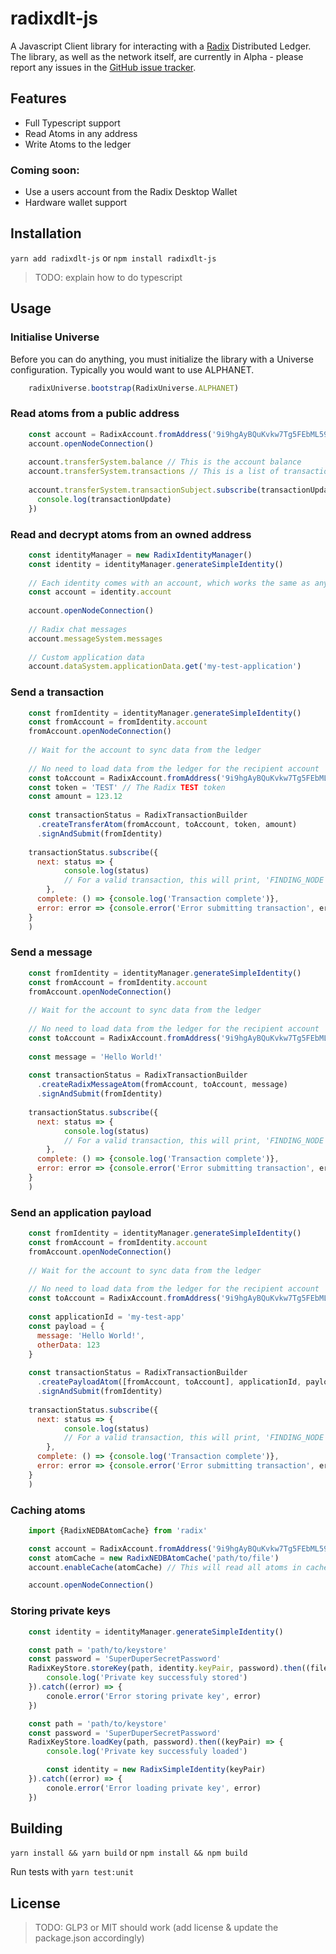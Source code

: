 # radixdlt-js
A Javascript Client library for interacting with a [Radix](https://www.radixdlt.com) Distributed Ledger. The library, as well as the network itself, are currently in Alpha - please report any issues in the [GitHub issue tracker](https://github.com/radixdlt/radixdlt-js/issues).

## Features

- Full Typescript support
- Read Atoms in any address
- Write Atoms to the ledger

### Coming soon:

- Use a users account from the Radix Desktop Wallet
- Hardware wallet support

## Installation

`yarn add radixdlt-js` or `npm install radixdlt-js`

> TODO: explain how to do typescript

## Usage

### Initialise Universe
Before you can do anything, you must initialize the library with a Universe configuration. Typically you would want to use ALPHANET.


```javascript
    radixUniverse.bootstrap(RadixUniverse.ALPHANET)
```

### Read atoms from a public address

```javascript
    const account = RadixAccount.fromAddress('9i9hgAyBQuKvkw7Tg5FEbML59gDmtiwbJwAjBgq5mAU4iaA1ykM')
    account.openNodeConnection()
    
    account.transferSystem.balance // This is the account balance
    account.transferSystem.transactions // This is a list of transactions
    
    account.transferSystem.transactionSubject.subscribe(transactionUpdate => {
      console.log(transactionUpdate)
    })
```

### Read and decrypt atoms from an owned address

```javascript
    const identityManager = new RadixIdentityManager()
    const identity = identityManager.generateSimpleIdentity()
    
    // Each identity comes with an account, which works the same as any account, but can also decrypt encrypted messages
    const account = identity.account
    
    account.openNodeConnection()
    
    // Radix chat messages
    account.messageSystem.messages 
    
    // Custom application data 
    account.dataSystem.applicationData.get('my-test-application')
```

### Send a transaction

```javascript
    const fromIdentity = identityManager.generateSimpleIdentity()
    const fromAccount = fromIdentity.account
    fromAccount.openNodeConnection()
    
    // Wait for the account to sync data from the ledger
    
    // No need to load data from the ledger for the recipient account
    const toAccount = RadixAccount.fromAddress('9i9hgAyBQuKvkw7Tg5FEbML59gDmtiwbJwAjBgq5mAU4iaA1ykM', true)
    const token = 'TEST' // The Radix TEST token
    const amount = 123.12
    
    const transactionStatus = RadixTransactionBuilder
      .createTransferAtom(fromAccount, toAccount, token, amount)
      .signAndSubmit(fromIdentity)
                        
    transactionStatus.subscribe({
      next: status => {
            console.log(status) 
            // For a valid transaction, this will print, 'FINDING_NODE', 'GENERATING_POW', 'SIGNING', 'STORE', 'STORED'
        },
      complete: () => {console.log('Transaction complete')},
      error: error => {console.error('Error submitting transaction', error)}
    }
    )
```

### Send a message

```javascript
    const fromIdentity = identityManager.generateSimpleIdentity()
    const fromAccount = fromIdentity.account
    fromAccount.openNodeConnection()
    
    // Wait for the account to sync data from the ledger
    
    // No need to load data from the ledger for the recipient account
    const toAccount = RadixAccount.fromAddress('9i9hgAyBQuKvkw7Tg5FEbML59gDmtiwbJwAjBgq5mAU4iaA1ykM', true)
    
    const message = 'Hello World!'
    
    const transactionStatus = RadixTransactionBuilder
      .createRadixMessageAtom(fromAccount, toAccount, message)
      .signAndSubmit(fromIdentity)
                        
    transactionStatus.subscribe({
      next: status => {
            console.log(status) 
            // For a valid transaction, this will print, 'FINDING_NODE', 'GENERATING_POW', 'SIGNING', 'STORE', 'STORED'
        },
      complete: () => {console.log('Transaction complete')},
      error: error => {console.error('Error submitting transaction', error)}
    }
    )
```

### Send an application payload

```javascript
    const fromIdentity = identityManager.generateSimpleIdentity()
    const fromAccount = fromIdentity.account
    fromAccount.openNodeConnection()
    
    // Wait for the account to sync data from the ledger
    
    // No need to load data from the ledger for the recipient account
    const toAccount = RadixAccount.fromAddress('9i9hgAyBQuKvkw7Tg5FEbML59gDmtiwbJwAjBgq5mAU4iaA1ykM', true)
    
    const applicationId = 'my-test-app'
    const payload = {
      message: 'Hello World!',
      otherData: 123
    }
    
    const transactionStatus = RadixTransactionBuilder
      .createPayloadAtom([fromAccount, toAccount], applicationId, payload)
      .signAndSubmit(fromIdentity)
                        
    transactionStatus.subscribe({
      next: status => {
            console.log(status) 
            // For a valid transaction, this will print, 'FINDING_NODE', 'GENERATING_POW', 'SIGNING', 'STORE', 'STORED'
        },
      complete: () => {console.log('Transaction complete')},
      error: error => {console.error('Error submitting transaction', error)}
    }
    )
```    

### Caching atoms

```javascript
    import {RadixNEDBAtomCache} from 'radix'

    const account = RadixAccount.fromAddress('9i9hgAyBQuKvkw7Tg5FEbML59gDmtiwbJwAjBgq5mAU4iaA1ykM')
    const atomCache = new RadixNEDBAtomCache('path/to/file')
    account.enableCache(atomCache) // This will read all atoms in cache, as well as store new ones in the future

    account.openNodeConnection()
```

### Storing private keys

```javascript
    const identity = identityManager.generateSimpleIdentity()

    const path = 'path/to/keystore'
    const password = 'SuperDuperSecretPassword'
    RadixKeyStore.storeKey(path, identity.keyPair, password).then((fileContents) => {
        console.log('Private key successfuly stored')
    }).catch((error) => {
        conole.error('Error storing private key', error)
    })
```

```javascript
    const path = 'path/to/keystore'
    const password = 'SuperDuperSecretPassword'
    RadixKeyStore.loadKey(path, password).then((keyPair) => {
        console.log('Private key successfuly loaded')

        const identity = new RadixSimpleIdentity(keyPair)
    }).catch((error) => {
        conole.error('Error loading private key', error)
    })
```

## Building

`yarn install && yarn build` or `npm install && npm build`

Run tests with `yarn test:unit`

## License

> TODO: GLP3 or MIT should work (add license & update the package.json accordingly)
